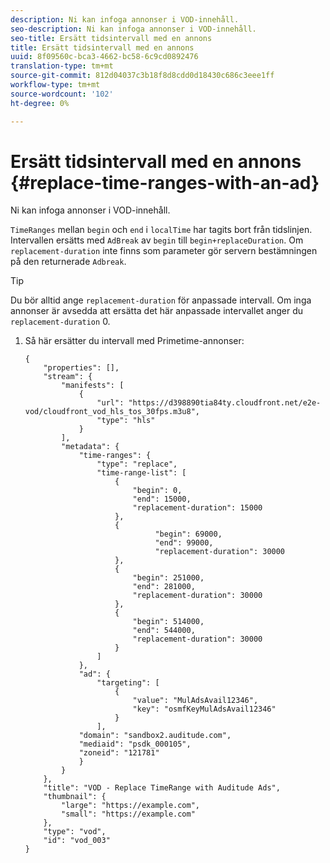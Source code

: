 ```yaml
---
description: Ni kan infoga annonser i VOD-innehåll.
seo-description: Ni kan infoga annonser i VOD-innehåll.
seo-title: Ersätt tidsintervall med en annons
title: Ersätt tidsintervall med en annons
uuid: 8f09560c-bca3-4662-bc58-6c9cd0892476
translation-type: tm+mt
source-git-commit: 812d04037c3b18f8d8cdd0d18430c686c3eee1ff
workflow-type: tm+mt
source-wordcount: '102'
ht-degree: 0%

---
```



# Ersätt tidsintervall med en annons {#replace-time-ranges-with-an-ad}

Ni kan infoga annonser i VOD-innehåll.

`TimeRanges` mellan `begin` och `end` i `localTime` har tagits bort från tidslinjen. Intervallen ersätts med `AdBreak` av `begin` till `begin+replaceDuration`. Om `replacement-duration` inte finns som parameter gör servern bestämningen på den returnerade `Adbreak`.

>[!TIP]
>
>Du bör alltid ange `replacement-duration` för anpassade intervall. Om inga annonser är avsedda att ersätta det här anpassade intervallet anger du `replacement-duration` 0.

1. Så här ersätter du intervall med Primetime-annonser:

   ```
   {   
       "properties": [],
       "stream": {
           "manifests": [
               {
                   "url": "https://d398890tia84ty.cloudfront.net/e2e-vod/cloudfront_vod_hls_tos_30fps.m3u8",
                   "type": "hls"
               }
           ],
           "metadata": {
               "time-ranges": {
                   "type": "replace",
                   "time-range-list": [
                       {
                           "begin": 0,
                           "end": 15000,
                           "replacement-duration": 15000
                       },
                       {
                                "begin": 69000,
                                "end": 99000,
                                "replacement-duration": 30000
                       },
                       {
                           "begin": 251000,
                           "end": 281000,
                           "replacement-duration": 30000
                       },
                       {
                           "begin": 514000,
                           "end": 544000,
                           "replacement-duration": 30000
                       }
                   ]
               },
               "ad": {
                   "targeting": [
                       {
                           "value": "MulAdsAvail12346",
                           "key": "osmfKeyMulAdsAvail12346"
                       }
                   ],
               "domain": "sandbox2.auditude.com",
               "mediaid": "psdk_000105",
               "zoneid": "121781"
               }     
           }
       },   
       "title": "VOD - Replace TimeRange with Auditude Ads",
       "thumbnail": {
           "large": "https://example.com",
           "small": "https://example.com"
       },
       "type": "vod",
       "id": "vod_003"
   }
   ```

